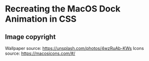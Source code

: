 # Recreating the MacOS Dock Animation in CSS

## Image copyright
Wallpaper source: https://unsplash.com/photos/4wzRuAb-KWs
Icons source: https://macosicons.com/#/